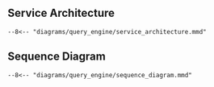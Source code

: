 ## Service Architecture
``` mermaid
--8<-- "diagrams/query_engine/service_architecture.mmd"
```

## Sequence Diagram

``` mermaid
--8<-- "diagrams/query_engine/sequence_diagram.mmd"
```

